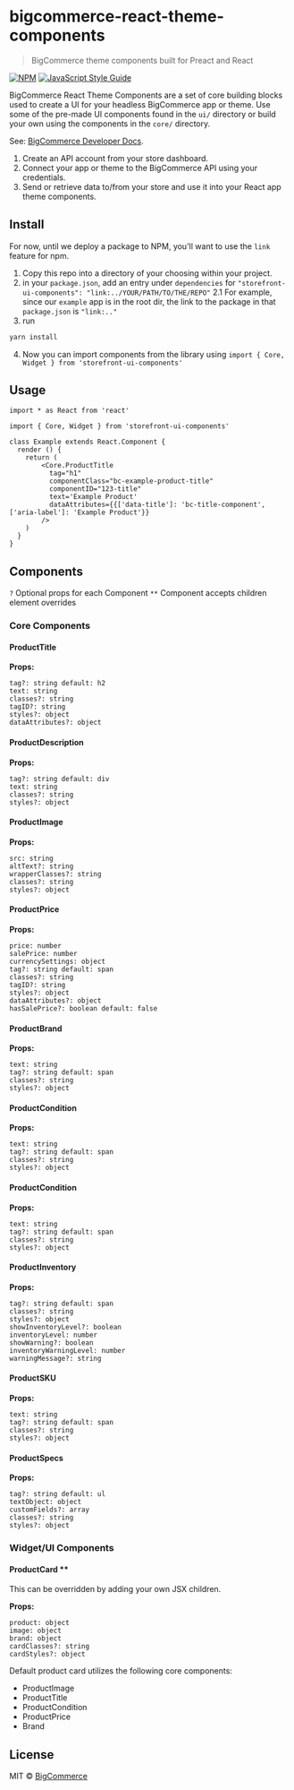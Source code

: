 # bigcommerce-react-theme-components

> BigCommerce theme components built for Preact and React

[![NPM](https://img.shields.io/npm/v/bigcommerce-react-theme-components.svg)](https://www.npmjs.com/package/bigcommerce-react-theme-components) [![JavaScript Style Guide](https://img.shields.io/badge/code_style-standard-brightgreen.svg)](https://standardjs.com)

BigCommerce React Theme Components are a set of core building blocks used to create a UI for your headless BigCommerce app or theme.
Use some of the pre-made UI components found in the `ui/` directory or build your own using the components in the `core/` directory.

See: [BigCommerce Developer Docs](https://developer.bigcommerce.com/).

1. Create an API account from your store dashboard.
2. Connect your app or theme to the BigCommerce API using your credentials.
3. Send or retrieve data to/from your store and use it into your React app theme components.

## Install

For now, until we deploy a package to NPM, you'll want to use the `link` feature for npm.
1. Copy this repo into a directory of your choosing within your project.
2. in your `package.json`, add an entry under `dependencies` for `"storefront-ui-components": "link:../YOUR/PATH/TO/THE/REPO"`
  2.1 For example, since our `example` app is in the root dir, the link to the package in that `package.json` is `"link:.."`
3. run
```bash
yarn install
```
4. Now you can import components from the library using `import { Core, Widget } from 'storefront-ui-components'`

## Usage

```tsx
import * as React from 'react'

import { Core, Widget } from 'storefront-ui-components'

class Example extends React.Component {
  render () {
    return (
        <Core.ProductTitle
          tag="h1"
          componentClass="bc-example-product-title"
          componentID="123-title"
          text='Example Product'
          dataAttributes={{['data-title']: 'bc-title-component', ['aria-label']: 'Example Product'}}
        />
    )
  }
}
```

## Components
`?` Optional props for each Component
`**` Component accepts children element overrides

### Core Components

#### ProductTitle
**Props:**
```
tag?: string default: h2
text: string
classes?: string
tagID?: string
styles?: object
dataAttributes?: object
```

#### ProductDescription
**Props:**
```
tag?: string default: div
text: string
classes?: string
styles?: object
```

#### ProductImage
**Props:**
```
src: string
altText?: string
wrapperClasses?: string
classes?: string
styles?: object
```

#### ProductPrice
**Props:**
```
price: number
salePrice: number
currencySettings: object
tag?: string default: span
classes?: string
tagID?: string
styles?: object
dataAttributes?: object
hasSalePrice?: boolean default: false
```

#### ProductBrand
**Props:**
```
text: string
tag?: string default: span
classes?: string
styles?: object
```

#### ProductCondition
**Props:**
```
text: string
tag?: string default: span
classes?: string
styles?: object
```

#### ProductCondition
**Props:**
```
text: string
tag?: string default: span
classes?: string
styles?: object
```


#### ProductInventory
**Props:**
```
tag?: string default: span
classes?: string
styles?: object
showInventoryLevel?: boolean
inventoryLevel: number
showWarning?: boolean
inventoryWarningLevel: number
warningMessage?: string
```

#### ProductSKU
**Props:**
```
text: string
tag?: string default: span
classes?: string
styles?: object
```

#### ProductSpecs
**Props:**
```
tag?: string default: ul
textObject: object
customFields?: array
classes?: string
styles?: object
```

### Widget/UI Components

#### ProductCard **
This can be overridden by adding your own JSX children.

**Props:**
```
product: object
image: object
brand: object
cardClasses?: string
cardStyles?: object
```

Default product card utilizes the following core components:
- ProductImage
- ProductTitle
- ProductCondition
- ProductPrice
- Brand

## License

MIT © [BigCommerce](https://github.com/bigcommerce)
